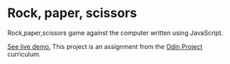 # Rock, paper, scissors

Rock,paper,scissors game against the computer written using JavaScript.

[See live demo.](https://akhantz250.github.io/Rock-Paper-Scissors/) This project is an assignment from the [Odin Project](https://www.theodinproject.com/lessons/foundations-rock-paper-scissors) curriculum.
